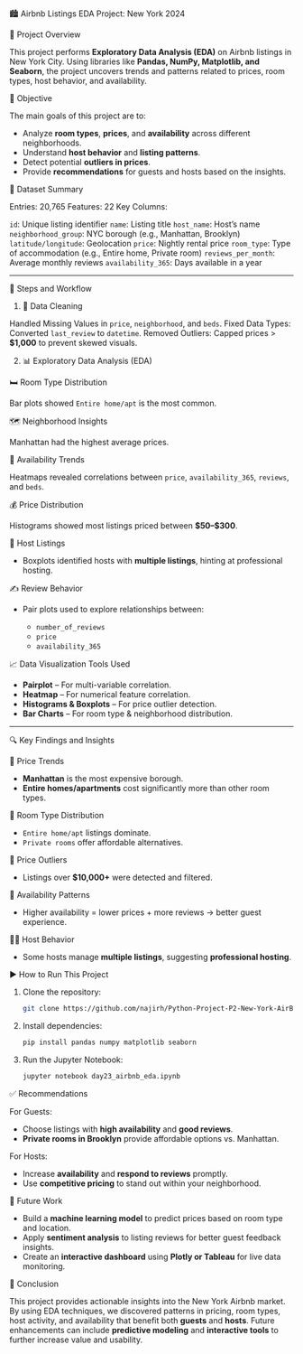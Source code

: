 
🏙️ Airbnb Listings EDA Project: New York 2024

📌 Project Overview

This project performs **Exploratory Data Analysis (EDA)** on Airbnb listings in New York City. Using libraries like **Pandas, NumPy, Matplotlib, and Seaborn**, the project uncovers trends and patterns related to prices, room types, host behavior, and availability.


🎯 Objective

The main goals of this project are to:

* Analyze **room types**, **prices**, and **availability** across different neighborhoods.
* Understand **host behavior** and **listing patterns**.
* Detect potential **outliers in prices**.
* Provide **recommendations** for guests and hosts based on the insights.


📂 Dataset Summary

Entries: 20,765
Features: 22
Key Columns:

`id`: Unique listing identifier
`name`: Listing title
`host_name`: Host’s name
`neighborhood_group`: NYC borough (e.g., Manhattan, Brooklyn)
`latitude/longitude`: Geolocation
`price`: Nightly rental price
`room_type`: Type of accommodation (e.g., Entire home, Private room)
`reviews_per_month`: Average monthly reviews
`availability_365`: Days available in a year

---

🧹 Steps and Workflow

1. 🔧 Data Cleaning

Handled Missing Values in `price`, `neighborhood`, and `beds`.
Fixed Data Types: Converted `last_review` to `datetime`.
Removed Outliers: Capped prices > **\$1,000** to prevent skewed visuals.

2. 📊 Exploratory Data Analysis (EDA)

🛏️ Room Type Distribution

Bar plots showed `Entire home/apt` is the most common.

🗺️ Neighborhood Insights

Manhattan had the highest average prices.

📆 Availability Trends

Heatmaps revealed correlations between `price`, `availability_365`, `reviews`, and `beds`.

💰 Price Distribution

 Histograms showed most listings priced between **\$50–\$300**.

👤 Host Listings

* Boxplots identified hosts with **multiple listings**, hinting at professional hosting.

✍️ Review Behavior

* Pair plots used to explore relationships between:

  * `number_of_reviews`
  * `price`
  * `availability_365`



📈 Data Visualization Tools Used

* **Pairplot** – For multi-variable correlation.
* **Heatmap** – For numerical feature correlation.
* **Histograms & Boxplots** – For price outlier detection.
* **Bar Charts** – For room type & neighborhood distribution.

---

🔍 Key Findings and Insights

💸 Price Trends

* **Manhattan** is the most expensive borough.
* **Entire homes/apartments** cost significantly more than other room types.

🛌 Room Type Distribution

* `Entire home/apt` listings dominate.
* `Private rooms` offer affordable alternatives.

🚨 Price Outliers

* Listings over **\$10,000+** were detected and filtered.

📅 Availability Patterns

* Higher availability = lower prices + more reviews → better guest experience.

🧑‍💼 Host Behavior

* Some hosts manage **multiple listings**, suggesting **professional hosting**.


▶️ How to Run This Project

1. Clone the repository:

   ```bash
   git clone https://github.com/najirh/Python-Project-P2-New-York-AirBnb-Listing-2024.git
   ```

2. Install dependencies:

   ```bash
   pip install pandas numpy matplotlib seaborn
   ```

3. Run the Jupyter Notebook:

   ```bash
   jupyter notebook day23_airbnb_eda.ipynb
   ```


✅ Recommendations

For Guests:

* Choose listings with **high availability** and **good reviews**.
* **Private rooms in Brooklyn** provide affordable options vs. Manhattan.

For Hosts:

* Increase **availability** and **respond to reviews** promptly.
* Use **competitive pricing** to stand out within your neighborhood.


🔮 Future Work

* Build a **machine learning model** to predict prices based on room type and location.
* Apply **sentiment analysis** to listing reviews for better guest feedback insights.
* Create an **interactive dashboard** using **Plotly or Tableau** for live data monitoring.


 🏁 Conclusion

This project provides actionable insights into the New York Airbnb market. By using EDA techniques, we discovered patterns in pricing, room types, host activity, and availability that benefit both **guests** and **hosts**. Future enhancements can include **predictive modeling** and **interactive tools** to further increase value and usability.


